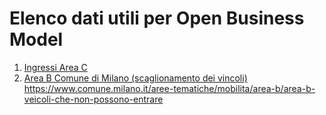 # Elenco dati utili per Open Business Model

1. [Ingressi Area C](http://dati.comune.milano.it/dataset/ds68_mobilita-ingressi-in-area-c)
2. [Area B Comune di Milano (scaglionamento dei vincoli)](https://www.comune.milano.it/aree-tematiche/mobilita/area-b)
https://www.comune.milano.it/aree-tematiche/mobilita/area-b/area-b-veicoli-che-non-possono-entrare
